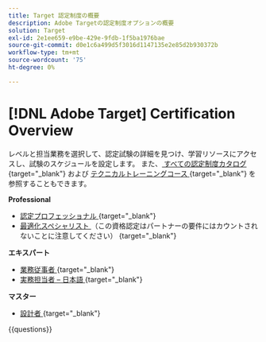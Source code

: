 ```yaml
---
title: Target 認定制度の概要
description: Adobe Targetの認定制度オプションの概要
solution: Target
exl-id: 2e1ee659-e9be-429e-9fdb-1f5ba1976bae
source-git-commit: d0e1c6a499d5f3016d1147135e2e85d2b930372b
workflow-type: tm+mt
source-wordcount: '75'
ht-degree: 0%

---
```


# [!DNL Adobe Target] Certification Overview

レベルと担当業務を選択して、認定試験の詳細を見つけ、学習リソースにアクセスし、試験のスケジュールを設定します。 また、[ すべての認定制度カタログ ](https://certification.adobe.com/certifications){target="_blank"} および [ テクニカルトレーニングコース ](https://certification.adobe.com/courses/?/courses){target="_blank"} を参照することもできます。

**Professional**

* [ 認定プロフェッショナル ](https://certification.adobe.com/certification/target-business-practitioner-professional){target="_blank"} <!--AD0-E408-->
* [ 最適化スペシャリスト ](https://certification.adobe.com/certification/optimization-specialist-professional) （この資格認定はパートナーの要件にはカウントされないことに注意してください）
  {target="_blank"} <!--AD0-E410-->

**エキスパート**

* [ 業務従事者 ](https://certification.adobe.com/certification/target-business-practitioner-expert){target="_blank"} <!--AD0-E406-->
* [ 実務担当者 – 日本語 ](https://certification.adobe.com/certification/target-business-practitioner-expert){target="_blank"} <!--AD0-E406-J-->

**マスター**

* [ 設計者 ](https://certification.adobe.com/certification/target-architect-master){target="_blank"} <!--AD0-E409-->

{{questions}}

